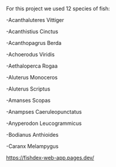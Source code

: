 For this project we used 12 species of fish:

-Acanthaluteres Vittiger

-Acanthistius Cinctus

-Acanthopagrus Berda

-Achoerodus Viridis

-Aethaloperca Rogaa

-Aluterus Monoceros

-Aluterus Scriptus

-Amanses Scopas

-Anampses Caeruleopunctatus

-Anyperodon Leucogrammicus

-Bodianus Anthioides

-Caranx Melampygus

https://fishdex-web-app.pages.dev/
